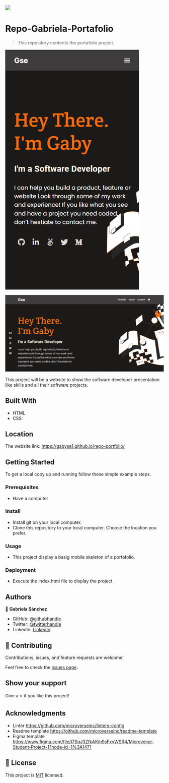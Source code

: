 ![](https://img.shields.io/badge/Microverse-blueviolet)

# Repo-Gabriela-Portafolio

> This repository contents the portafolio project.

![mobile screenshot](./app-screenshot-mobile.png)

![desktop screenshot](./app-screenshot-desktop.png)

This project will be a website to show the software developer presentation like skills and all their software projects.


## Built With

- HTML
- CSS


## Location

The website link: https://gabyse1.github.io/repo-portfolio/


## Getting Started

To get a local copy up and running follow these simple example steps.

### Prerequisites

- Have a computer

### Install

- Install git on your local computer.
- Clone this repository to your local computer. Choose the location you prefer.

### Usage

- This project display a basig mobile skeleton of a portafolio.

### Deployment

- Execute the index.html file to display the project.


## Authors

👤 **Gabriela Sánchez**

- GitHub: [@githubhandle](https://github.com/gabyse1)
- Twitter: [@twitterhandle](https://twitter.com/gabyse0)
- LinkedIn: [LinkedIn](https://www.linkedin.com/in/gabriela-s%C3%A1nchez-espirilla-83011b225/)


## 🤝 Contributing

Contributions, issues, and feature requests are welcome!

Feel free to check the [issues page](../../issues/).

## Show your support

Give a ⭐️ if you like this project!

## Acknowledgments

- Linter https://github.com/microverseinc/linters-config
- Readme template https://github.com/microverseinc/readme-template
- Figma template https://www.figma.com/file/l7SqJ3ZfkAKih9sFxvWSR4/Microverse-Student-Project-1?node-id=1%3A1471

## 📝 License

This project is [MIT](./MIT.md) licensed.
